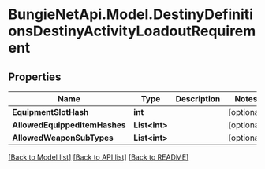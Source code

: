
# BungieNetApi.Model.DestinyDefinitionsDestinyActivityLoadoutRequirement

## Properties

Name | Type | Description | Notes
------------ | ------------- | ------------- | -------------
**EquipmentSlotHash** | **int** |  | [optional] 
**AllowedEquippedItemHashes** | **List&lt;int&gt;** |  | [optional] 
**AllowedWeaponSubTypes** | **List&lt;int&gt;** |  | [optional] 

[[Back to Model list]](../README.md#documentation-for-models)
[[Back to API list]](../README.md#documentation-for-api-endpoints)
[[Back to README]](../README.md)

